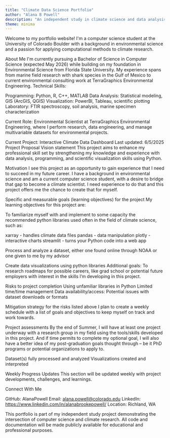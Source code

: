 ```yaml
---
title: "Climate Data Science Portfolio"
author: "Alana B Powell"
description: "An independent study in climate science and data analysis using Python"
theme: minima
---
```


Welcome to my portfolio website! I'm a computer science student at the University of Colorado Boulder with a background in environmental science and a passion for applying computational methods to climate research.

About Me
I'm currently pursuing a Bachelor of Science in Computer Science (expected May 2026) while building on my foundation in Environmental Science from Florida State University. My experience spans from marine field research with shark species in the Gulf of Mexico to current environmental consulting work at TerraGraphics Environmental Engineering.
Technical Skills:

Programming: Python, R, C++, MATLAB
Data Analysis: Statistical modeling, GIS (ArcGIS, QGIS)
Visualization: PowerBI, Tableau, scientific plotting
Laboratory: FTIR spectroscopy, soil analysis, marine specimen characterization

Current Role: Environmental Scientist at TerraGraphics Environmental Engineering, where I perform research, data engineering, and manage multivariable datasets for environmental projects.

Current Project: Interactive Climate Data Dashboard
Last updated: 6/5/2025
Project Proposal 
Vision statement
This project aims to enhance my professional skill set by strengthening my knowledge and experience with data analysis, programming, and scientific visualization skills using Python. 


Motivation
I see this project as an opportunity to gain experience that I need to succeed in my future career. I have a background in environmental science and am a current computer science student, with a desire to bridge that gap to become a climate scientist. I need experience to do that and this project offers me the chance to create that for myself. 

Specific and measurable goals (learning objectives) for the project
My learning objectives for this project are: 

To familiarize myself with and implement to some capacity the recommended python libraries used often in the field of climate science, such as: 	

xarray - handles climate data files 
pandas - data manipulation
plotly - interactive charts
streamlit - turns your Python code into a web app

Process and analyze a dataset, either one found online through NOAA or one given to me by my advisor

  Create data visualizations using python libraries 
  Additional goals: To research roadmaps for possible careers, like grad school or potential future employers with interest in the skills I’m developing in this project. 

Risks to project completion
Using unfamiliar libraries in Python 
Limited time/time management 
Data availability/access: Potential issues with dataset downloads or formats



Mitigation strategy for the risks listed above
I plan to create a weekly schedule with a list of goals and objectives to keep myself on track and work towards. 

Project assessments 
By the end of Summer, I will have at least one project underway with a research group in my field using the tools/skills developed in this project. And if time permits to complete my optional goal, I will also have a better idea of my post-graduation goals thought through – be it PhD programs or potential organizations to apply to.

Dataset(s) fully processed and analyzed
Visualizations created and interpreted





Weekly Progress Updates
This section will be updated weekly with project developments, challenges, and learnings.


Connect With Me

GitHub: AlanaPowell
Email: alana.powell@colorado.edu
LinkedIn: https://www.linkedin.com/in/alanabrookepowell/
Location: Richland, WA


This portfolio is part of my independent study project demonstrating the intersection of computer science and climate research. All code and documentation will be made publicly available for educational and professional purposes.
